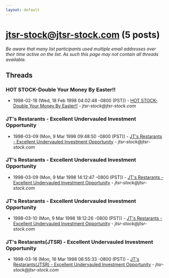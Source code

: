 ```yaml
---
layout: default
---
```


# jtsr-stock@jtsr-stock.com (5 posts)

_Be aware that many list participants used multiple email addresses over their time active on the list. As such this page may not contain all threads available._

## Threads

### HOT STOCK-Double Your Money By Easter!!
+ 1998-02-18 (Wed, 18 Feb 1998 04:02:48 -0800 (PST)) - [HOT STOCK-Double Your Money By Easter!!](/archive/1998/02/a106c2422a7a2e1593c6495ae8aad6c837179438a67caa0f2826f7a52b0d7f4b) - _jtsr-stock@jtsr-stock.com_

### JT's Restarants - Excellent Undervauled Investment Opportunity
+ 1998-03-09 (Mon, 9 Mar 1998 09:48:50 -0800 (PST)) - [JT's Restarants - Excellent Undervauled Investment Opportunity](/archive/1998/03/524ab58546e32c28ab69949705363786dadaa7cd5398aeaf0ca1381e95263d46) - _jtsr-stock@jtsr-stock.com_

### JT's Restarants - Excellent Undervauled Investment Opportunity
+ 1998-03-09 (Mon, 9 Mar 1998 14:12:47 -0800 (PST)) - [JT's Restarants - Excellent Undervauled Investment Opportunity](/archive/1998/03/9a7b9fa7d487f233567f09b14ab4d4b4635b659fcd262c922309069d04d900f7) - _jtsr-stock@jtsr-stock.com_

### JT's Restarants - Excellent Undervauled Investment Opportunity
+ 1998-03-10 (Mon, 9 Mar 1998 18:12:26 -0800 (PST)) - [JT's Restarants - Excellent Undervauled Investment Opportunity](/archive/1998/03/9f64d699895b04b717c1c740f25f4c0797e4b43b5b3913d20f385da928add343) - _jtsr-stock@jtsr-stock.com_

### JT's Restarants(JTSR) - Excellent Undervauled Investment Opportunity
+ 1998-03-16 (Mon, 16 Mar 1998 06:55:33 -0800 (PST)) - [JT's Restarants(JTSR) - Excellent Undervauled Investment Opportunity](/archive/1998/03/9c7ac97506980cbb9ffe6e12d44db8746cb96b98770e56b4954bc469fb8bfb3d) - _jtsr-stock@jtsr-stock.com_

